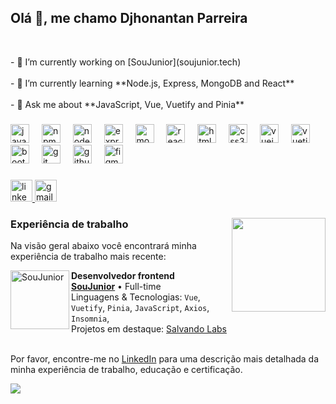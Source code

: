 <h2 align="left">Olá 👋, me chamo Djhonantan Parreira</h2>

<br clear="both">

<p align="left">- 🔭 I’m currently working on [SouJunior](soujunior.tech)<br><br>- 🌱 I’m currently learning **Node.js, Express, MongoDB and React**<br><br>- 💬 Ask me about **JavaScript, Vue, Vuetify and Pinia**</p>

###

<div align="left">
  <img src="https://cdn.jsdelivr.net/gh/devicons/devicon/icons/javascript/javascript-original.svg" height="30" alt="javascript logo"  />
  <img width="12" />
  <img src="https://cdn.jsdelivr.net/gh/devicons/devicon/icons/npm/npm-original-wordmark.svg" height="30" alt="npm logo"  />
  <img width="12" />
  <img src="https://cdn.jsdelivr.net/gh/devicons/devicon/icons/nodejs/nodejs-original.svg" height="30" alt="nodejs logo"  />
  <img width="12" />
  <img src="https://cdn.jsdelivr.net/gh/devicons/devicon/icons/express/express-original.svg" height="30" alt="express logo"  />
  <img width="12" />
  <img src="https://cdn.jsdelivr.net/gh/devicons/devicon/icons/mongodb/mongodb-original.svg" height="30" alt="mongodb logo"  />
  <img width="12" />
  <img src="https://cdn.jsdelivr.net/gh/devicons/devicon/icons/react/react-original.svg" height="30" alt="react logo"  />
  <img width="12" />
  <img src="https://cdn.jsdelivr.net/gh/devicons/devicon/icons/html5/html5-original.svg" height="30" alt="html5 logo"  />
  <img width="12" />
  <img src="https://cdn.jsdelivr.net/gh/devicons/devicon/icons/css3/css3-original.svg" height="30" alt="css3 logo"  />
  <img width="12" />
  <img src="https://cdn.jsdelivr.net/gh/devicons/devicon/icons/vuejs/vuejs-original.svg" height="30" alt="vuejs logo"  />
  <img width="12" />
  <img src="https://cdn.jsdelivr.net/gh/devicons/devicon/icons/vuetify/vuetify-original.svg" height="30" alt="vuetify logo"  />
  <img width="12" />
  <img src="https://cdn.jsdelivr.net/gh/devicons/devicon/icons/bootstrap/bootstrap-original.svg" height="30" alt="bootstrap logo"  />
  <img width="12" />
  <img src="https://cdn.jsdelivr.net/gh/devicons/devicon/icons/git/git-original.svg" height="30" alt="git logo"  />
  <img width="12" />
  <img src="https://cdn.jsdelivr.net/gh/devicons/devicon/icons/github/github-original.svg" height="30" alt="github logo"  />
  <img width="12" />
  <img src="https://cdn.jsdelivr.net/gh/devicons/devicon/icons/figma/figma-original.svg" height="30" alt="figma logo"  />
</div>

###

<div align="left">
  <a href="https://linkedin.com/in/djhonantanparreira" target="_blank">
    <img src="https://img.shields.io/static/v1?message=LinkedIn&logo=linkedin&label=&color=0077B5&logoColor=white&labelColor=&style=for-the-badge" height="35" alt="linkedin logo"  />
  </a>
  <a href="mailto:djhonantanparreira@gmail.com" target="_blank">
    <img src="https://img.shields.io/static/v1?message=Gmail&logo=gmail&label=&color=D14836&logoColor=white&labelColor=&style=for-the-badge" height="35" alt="gmail logo"  />
  </a>
</div>

###

<img align="right" height="150" src="https://media.tenor.com/gDyGbfHlyXkAAAAi/a.gif"  />

###

### Experiência de trabalho

Na visão geral abaixo você encontrará minha experiência de trabalho mais recente:

[<img align="left" height="94px" width="94px" alt="SouJunior" src="https://media.licdn.com/dms/image/C4D0BAQFsFs3ksU63Sw/company-logo_200_200/0/1680116470998/soujunior_logo?e=1724889600&v=beta&t=XEq2_5L_u1QCKez4NyFVnInxyM5wlx6bPJSFs_0rfgA"/>](https://soujunior.tech)

**Desenvolvedor frontend** \
[**SouJunior**](https://soujunior.tech/) • Full-time \
Linguagens & Tecnologias: `Vue`, `Vuetify`, `Pinia`, `JavaScript`, `Axios`, `Insomnia`,\
Projetos em destaque: [Salvando Labs](https://github.com/djhonantanparreira/salvando-labs)
<br/>
<br/>

Por favor, encontre-me no [LinkedIn](https://www.linkedin.com/in/djhonantanparreira/) para uma descrição mais detalhada da minha experiência de trabalho, educação e certificação.

![](http://github-profile-summary-cards.vercel.app/api/cards/profile-details?username=djhonantanparreira&theme=dracula)

